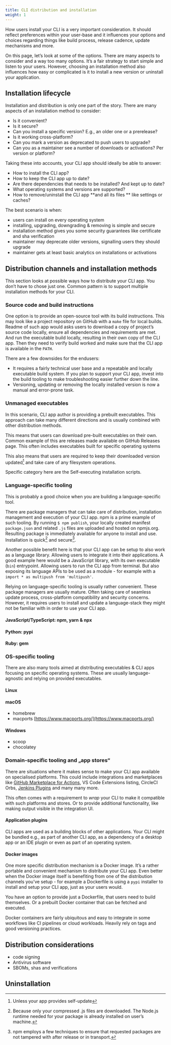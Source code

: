 ```yaml
---
title: CLI distribution and installation
weight: 1
---
```


How users install your CLI is a very important consideration. It should reflect preferences within your user-base and it influences your options and choices regarding things like build process, release cadence, update mechanisms and more.

On this page, let’s look at some of the options. There are many aspects to consider and a way too many options. It’s a fair strategy to start simple and listen to your users. However, choosing an installation method also influences how easy or complicated is it to install a new version or uninstall your application.

<!--
CLI app’s code

- users building their own
  - Can your analytics handle this? Will it include a correct version number? Or will it make a mess in your reporting?
- you are releasing it
- 3rd parties caching it: repository mirrors, caching proxies, in some cases archiving or download servers and more
- users caching it in their Artifact managers like Nexus or Artifactory
- Application is on the developer machine, it could be installed by a installer, package manager or manually. For all users or just specific ones? It could be on a network drive or a container, available for other users.
- =\> user machine
-->

## Installation lifecycle

Installation and distribution is only one part of the story. There are many aspects of an installation method to consider:

- Is it convenient?
- Is it secure?
- Can you install a specific version? E.g., an older one or a prerelease?
- Is it working cross-platform?
- Can you mark a version as deprecated to push users to upgrade?
- Can you as a maintainer see a number of downloads or activations? Per version or platform?

Taking these into accounts, your CLI app should ideally be able to answer:

- How to install the CLI app?
- How to keep the CLI app up to date?
- Are there dependencies that needs to be installed? And kept up to date?
- What operating systems and versions are supported?
- How to remove/uninstall the CLI app **and all its files ** like settings or caches?

The best scenario is when:

- users can install on every operating system
- installing, upgrading, downgrading & removing is simple and secure
- installation method gives you some security guarantees like certificate and sha verification
- maintainer may deprecate older versions, signalling users they should upgrade
- maintainer gets at least basic analytics on installations or activations

## Distribution channels and installation methods

This section looks at possible ways how to distribute your CLI app. You don’t have to chose just one. Common pattern is to support multiple installation methods for your CLI.

### Source code and build instructions

One option is to provide an open-source tool with its build instructions. This may look like a project repository on GitHub with a `make` file for local builds. Readme of such app would asks users to download a copy of project’s source code locally, ensure all dependencies and requirements are met. And run the executable build locally, resulting in their own copy of the CLI app. Then they need to verify build worked and make sure that the CLI app is available in the `PATH`.

There are a few downsides for the endusers:

- It requires a fairly technical user base and a repeatable and locally executable build system. If you plan to support your CLI app, invest into the build tooling to make troubleshooting easier further down the line.
- Versioning, updating or removing the locally installed version is now a manual and error-prone task.

### Unmanaged executables

In this scenario, CLI app author is providing a prebuilt executables. This approach can take many different directions and is usually combined with other distribution methods.

This means that users can download pre-built executables on their own. Common example of this are releases made available on GitHub Releases page. This often includes executables built for specific operating systems

This also means that users are required to keep their downloaded version updated[^1] and take care of any filesystem operations.

Specific category here are the Self-executing installation scripts.

### Language-specific tooling

This is probably a good choice when you are building a language-specific tool.

There are package managers that can take care of distribution, installation management and execution of your CLI app. npm is a prime example of such tooling. By running `$ npm publish`, your locally created manifest `package.json` and related `.js` files are uploaded and hosted on npmjs.org. Resulting package is immediately available for anyone to install and use. Installation is quick[^2] and secure[^3].

Another possible benefit here is that your CLI app can be setup to also work as a language library. Allowing users to integrate it into their applications. A good example here would be a JavaScript library, with its own executable (`bin`) entrypoint. Allowing users to run the CLI app from terminal. But also exposing its language APIs to be used as a module - for example with a `import * as multipush from 'multipush'`.

Relying on language-specific tooling is usually rather convenient. These package managers are usually mature. Often taking care of seamless update process, cross-platform compatibility and security concerns. However, it requires users to install and update a language-stack they might not be familiar with in order to use your CLI app.

#### JavaScript/TypeScript: npm, yarn & npx

#### Python: pypi

#### Ruby: gem

### OS-specific tooling

There are also many tools aimed at distributing executables & CLI apps focusing on specific operating systems. These are usually language-agnostic and relying on provided executables.

#### Linux

#### macOS

- homebrew
- macports [https://www.macports.org/](https://www.macports.org/)

#### Windows

- scoop
- chocolatey

### Domain-specific tooling and „app stores“

There are situations where it makes sense to make your CLI app available on specialised platforms. This could include integrations and marketplaces like [GitHub Marketplace for Actions](https://github.com/marketplace?type=actions), VS Code Extensions listing, CircleCI Orbs, [Jenkins Plugins](https://plugins.jenkins.io/) and many many more.

This often comes with a requirement to _wrap_ your CLI to make it compatible with such platforms and stores. Or to provide additional functionality, like making output visible in the integration UI.

#### Application plugins

CLI apps are used as a building blocks of other applications. Your CLI might be bundled e.g., as part of another CLI app, as a dependency of a desktop app or an IDE plugin or even as part of an operating system.

#### Docker images

One more specific distribution mechanism is a Docker image. It’s a rather portable and convenient mechanism to distribute your CLI app. Even better when the Docker image itself is benefiting from one of the distribution channels you’ve setup - for example a Dockerfile is using a `pypi` installer to install and setup your CLI app, just as your users would.

You have an option to provide just a Dockerfile, that users need to build themselves. Or a prebuilt Docker container that can be fetched and executed.

Docker containers are fairly ubiquitous and easy to integrate in some workflows like CI pipelines or cloud workloads. Heavily rely on tags and good versioning practices.

## Distribution considerations

- code signing
- Antivirus software
- SBOMs, shas and verifications

## Uninstallation

[^1]: Unless your app provides self-update
[^2]: Because only your compressed .js files are downloaded. The Node.js runtime needed for your package is already installed on user’s machine.
[^3]: npm employs a few techniques to ensure that requested packages are not tampered with after release or in transport.
